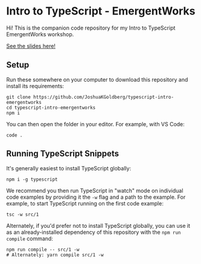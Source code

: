 # Intro to TypeScript - EmergentWorks

Hi!
This is the companion code repository for my Intro to TypeScript EmergentWorks workshop.

[See the slides here!](https://1drv.ms/p/s!AvUc1cvPrJnWvtJ5PdgSBQts-PgLSg?e=1tu2l2)

## Setup

Run these somewhere on your computer to download this repository and install its requirements:

```shell
git clone https://github.com/JoshuaKGoldberg/typescript-intro-emergentworks
cd typescript-intro-emergentworks
npm i
```

You can then open the folder in your editor.
For example, with VS Code:

```shell
code .
```

## Running TypeScript Snippets

It's generally easiest to install TypeScript globally:

```shell
npm i -g typescript
```

We recommend you then run TypeScript in "watch" mode on individual code examples by providing it the `-w` flag and a path to the example.
For example, to start TypeScript running on the first code example:

```shell
tsc -w src/1
```

Alternately, if you'd prefer not to install TypeScript globally, you can use it as an already-installed dependency of this repository with the `npm run compile` command:

```shell
npm run compile -- src/1 -w
# Alternately: yarn compile src/1 -w
```
